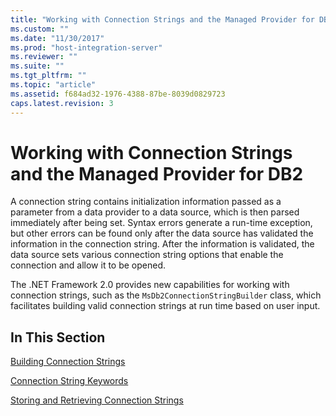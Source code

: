 ```yaml
---
title: "Working with Connection Strings and the Managed Provider for DB21 | Microsoft Docs"
ms.custom: ""
ms.date: "11/30/2017"
ms.prod: "host-integration-server"
ms.reviewer: ""
ms.suite: ""
ms.tgt_pltfrm: ""
ms.topic: "article"
ms.assetid: f684ad32-1976-4388-87be-8039d0829723
caps.latest.revision: 3
---
```

# Working with Connection Strings and the Managed Provider for DB2
A connection string contains initialization information passed as a parameter from a data provider to a data source, which is then parsed immediately after being set. Syntax errors generate a run-time exception, but other errors can be found only after the data source has validated the information in the connection string. After the information is validated, the data source sets various connection string options that enable the connection and allow it to be opened.  
  
 The .NET Framework 2.0 provides new capabilities for working with connection strings, such as the `MsDb2ConnectionStringBuilder` class, which facilitates building valid connection strings at run time based on user input.  
  
## In This Section  
 [Building Connection Strings](../core/building-connection-strings2.md)  
  
 [Connection String Keywords](../core/connection-string-keywords1.md)  
  
 [Storing and Retrieving Connection Strings](../core/storing-and-retrieving-connection-strings2.md)